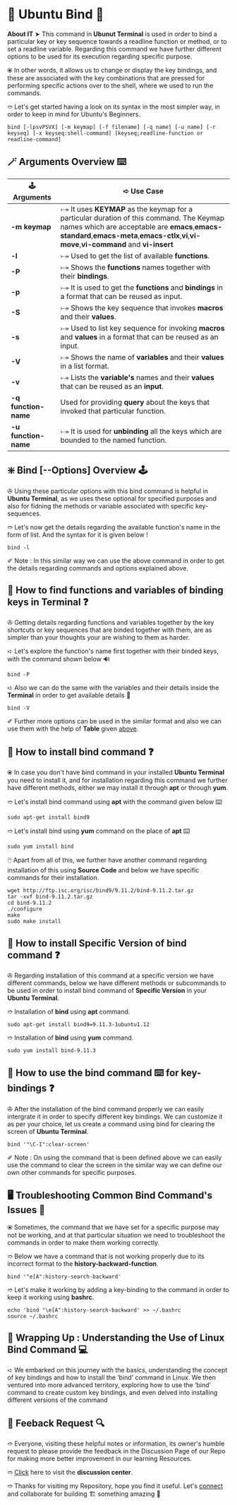 # 💠 Ubuntu Bind 🛅

**About IT** ➤ This command in **Ubunut Terminal** is used in order to bind a particular key or key sequence towards a readline function or method, or to set a readline variable. Regarding this command we have further different options to be used for its execution regarding specific purpose.

⦿ In other words, it allows us to change or display the key bindings, and these are associated with the key combinations that are pressed for performing specific actions over to the shell, where we used to run the commands.

➱ Let's get started having a look on its syntax in the most simpler way, in order to keep in mind for Ubuntu's Beginners.

```
bind [-lpsvPSVX] [-m keymap] [-f filename] [-q name] [-u name] [-r keyseq] [-x keyseq:shell-command] [keyseq;readline-function or readline-command]
```

## 🪄 Arguments Overview ⌨️

| 🕹️ **Arguments** | ➪ **Use Case** |
| ---------------- | -------------- |
| **-m keymap** | ⤐ It uses **KEYMAP** as the keymap for a particular duration of this command. The Keymap names which are acceptable are **emacs**,**emacs-standard**,**emacs-meta**,**emacs-ctlx**,**vi**,**vi-move**,**vi-command** and **vi-insert** |
| **-l** | ⤐ Used to get the list of available **functions**. |
| **-P** | ⤐ Shows the **functions** names together with their **bindings**. |
| **-p** | ⤐ It is used to get the **functions** and **bindings** in a format that can be reused as input. |
| **-S** | ⤐ Shows the key sequence that invokes **macros** and their **values**. |
| **-s** | ⤐ Used to list key sequence for invoking **macros** and **values** in a format that can be reused as an input. |
| **-V** | ⤐ Shows the name of **variables** and their **values** in a list format. |
| **-v** | ⤐ Lists the **variable's** names and their **values** that can be reused as an **input**. |
| **-q function-name** | Used for providing **query** about the keys that invoked that particular function. |
| **-u function-name** | ⤐ It is used for **unbinding** all the keys which are bounded to the named function. |

## ❇️ Bind [--Options] Overview 🕹️

✇ Using these particular options with this bind command is helpful in **Ubuntu Terminal**, as we uses these optional for specified purposes and also for fidning the methods or variable associated with specific key-sequences.

➱ Let's now get the details regarding the available function's name in the form of list. And the syntax for it is given below !

```
bind -l
```

✐ Note : In this similar way we can use the above command in order to get the details regarding commands and options explained above.

## 🔌 How to find functions and variables of binding keys in Terminal ❓

✇ Getting details regarding functions and variables together by the key shortcuts or key sequences that are binded together with them, are as simpler than your thoughts your are wishing to them as harder.

➪ Let's explore the function's name first together with their binded keys, with the command shown below 🔊

```
bind -P
```

➪ Also we can do the same with the variables and their details inside the **Terminal** in order to get available details 🫣

```
bind -V
```

✐ Further more options can be used in the similar format and also we can use them with the help of **Table** given [above](#-arguments-overview-️).

## 🔌 How to install bind command ❓

⦿ In case you don't have bind command in your installed **Ubuntu Terminal** you need to install it, and for installation regarding this command we further have different methods, either we may install it through **apt** or through **yum**.

➱ Let's install bind command using **apt** with the command given below ⌨️

```
sudo apt-get install bind9
```

➱ Let's install bind using **yum** command on the place of **apt** ⌨️

```
sudo yum install bind
```

🖱️ Apart from all of this, we further have another command regarding installation of this using **Source Code** and below we have specific commands for their installation.

```
wget http://ftp.isc.org/isc/bind9/9.11.2/bind-9.11.2.tar.gz
tar -xvf bind-9.11.2.tar.gz
cd bind-9.11.2
./configure
make
sudo make install
```

## 🔌 How to install Specific Version of bind command ❓

✇ Regarding installation of this command at a specific version we have different commands, below we have different methods or subcommands to be used in order to install bind command of **Specific Version** in your **Ubuntu Terminal**.

➱ Installation of **bind** using **apt** command.

```
sudo apt-get install bind9=9.11.3-1ubuntu1.12
```

➱ Installation of **bind** using **yum** command.

```
sudo yum install bind-9.11.3
```

## 🔌 How to use the bind command ⌨️ for key-bindings ❓

✇ After the installation of the bind command properly we can easily intergrate it in order to specify different key bindings. We can customize it as per your choice, let us create a command using bind for clearing the screen of **Ubuntu Terminal**.

```
bind '"\C-I":clear-screen'
```

✐ Note : On using the command that is been defined above we can easily use the command to clear the screen in the similar way we can define our own other commands for specific purposes.

## 🖥️ Troubleshooting Common Bind Command's Issues 🗿

⦿ Sometimes, the command that we have set for a specific purpose may not be working, and at that particular situation we need to troubleshoot the commands in order to make them working correctly. 

➱ Below we have a command that is not working properly due to its incorrect format to the **history-backward-function**.

```
bind '"e[A":history-search-backward'
```

➱ Let's make it working by adding a key-binding to the command in order to keep it working using **bashrc**.

```
echo 'bind "\e[A":history-search-backward' >> ~/.bashrc
source ~/.bashrc
```

## 📖 Wrapping Up : Understanding the Use of Linux Bind Command 💻

➪ We embarked on this journey with the basics, understanding the concept of key bindings and how to install the ‘bind’ command in Linux. We then ventured into more advanced territory, exploring how to use the ‘bind’ command to create custom key bindings, and even delved into installing different versions of the command

## 📑 Feeback Request 🔍

➱ Everyone, visiting these helpful notes or information, its owner's humble request to please provide the feedback in the Discussion Page of our Repo for making more better improvement in our learning Resources.

➱ [Click](https://github.com/ackwolver335/Ubun2World/discussions) here to visit the **discussion center**.

➱ Thanks for visiting my Repository, hope you find it useful. Let's [connect](https://github.com/ackwolver335) and collaborate for building 🏗️ something amazing 🗿
